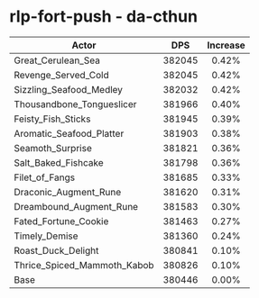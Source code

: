 # rlp-fort-push - da-cthun
| Actor | DPS | Increase |
|---|:---:|:---:|
|Great_Cerulean_Sea|382045|0.42%|
|Revenge_Served_Cold|382045|0.42%|
|Sizzling_Seafood_Medley|382032|0.42%|
|Thousandbone_Tongueslicer|381966|0.40%|
|Feisty_Fish_Sticks|381945|0.39%|
|Aromatic_Seafood_Platter|381903|0.38%|
|Seamoth_Surprise|381821|0.36%|
|Salt_Baked_Fishcake|381798|0.36%|
|Filet_of_Fangs|381685|0.33%|
|Draconic_Augment_Rune|381620|0.31%|
|Dreambound_Augment_Rune|381583|0.30%|
|Fated_Fortune_Cookie|381463|0.27%|
|Timely_Demise|381360|0.24%|
|Roast_Duck_Delight|380841|0.10%|
|Thrice_Spiced_Mammoth_Kabob|380826|0.10%|
|Base|380446|0.00%|
